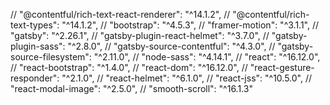 // "@contentful/rich-text-react-renderer": "^14.1.2",
// "@contentful/rich-text-types": "^14.1.2",
// "bootstrap": "^4.5.3",
// "framer-motion": "^3.1.1",
// "gatsby": "^2.26.1",
// "gatsby-plugin-react-helmet": "^3.7.0",
// "gatsby-plugin-sass": "^2.8.0",
// "gatsby-source-contentful": "^4.3.0",
// "gatsby-source-filesystem": "^2.11.0",
// "node-sass": "^4.14.1",
// "react": "^16.12.0",
// "react-bootstrap": "^1.4.0",
// "react-dom": "^16.12.0",
// "react-gesture-responder": "^2.1.0",
// "react-helmet": "^6.1.0",
// "react-jss": "^10.5.0",
// "react-modal-image": "^2.5.0",
// "smooth-scroll": "^16.1.3"
